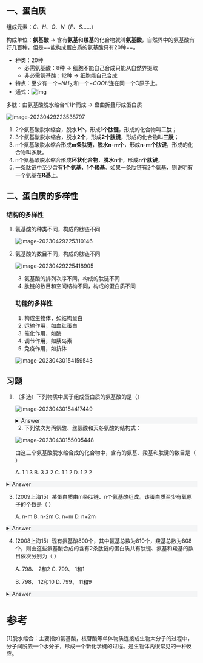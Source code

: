 ## 一、蛋白质

组成元素：$C、H、O、N（P、S……）$

构成单位：**氨基酸** → 含有**氨基**和**羧基**的化合物就叫**氨基酸**，自然界中的氨基酸有好几百种，但是==能构成蛋白质的氨基酸只有20种==。

- 种类：20种
  - 必需氨基酸：8种 → 细胞不能自己合成只能从自然界摄取
  - 非必需氨基酸：12种 → 细胞能自己合成
- 特点：至少有一个$-NH_2$,和一个$-COOH$连在同一个C原子上。
- 通式：![img](https://jihulab.com/hoggadams/picbed/-/raw/main/pictures/2023/04/29_22_33_17_202304292233620.png)

多肽：由氨基酸脱水缩合^[1]^而成 → 盘曲折叠形成蛋白质

![image-20230429223538797](https://jihulab.com/hoggadams/picbed/-/raw/main/pictures/2023/04/29_22_35_38_202304292235841.png)

1. 2个氨基酸脱水缩合，脱水**1个**，形成**1个肽键**，形成的化合物叫**二肽**；
2. 3个氨基酸脱水缩合，脱水**2个**，形成**2个肽键**，形成的化合物叫**三肽**；
3. n个氨基酸脱水缩合形成**m条肽链**，**脱水n-m个**，形成**n-m个肽键**，形成的化合物叫多肽。
4. n个氨基酸脱水缩合形成**环状化合物**，**脱水n个**，形成**n个肽键**。
5. 一条肽链中至少含有**1个氨基**，**1个羧基**。如果一条肽链有2个氨基，则说明有一个氨基在**R基**上。

## 二、蛋白质的多样性

### 结构的多样性

1. 氨基酸的种类不同，构成的肽链不同

   ![image-20230429225310146](https://jihulab.com/hoggadams/picbed/-/raw/main/pictures/2023/04/29_22_53_10_202304292253194.png)

2. 氨基酸的数目不同，构成的肽链不同

   ![image-20230429225418905](https://jihulab.com/hoggadams/picbed/-/raw/main/pictures/2023/04/29_22_54_18_202304292254970.png)

   3. 氨基酸的排列次序不同，构成的肽链不同
   4. 肽链的数目和空间结构不同，构成的蛋白质不同

   ### 功能的多样性

   1. 构成生物体，如结构蛋白
   2. 运输作用，如血红蛋白
   3. 催化作用，如酶
   4. 调节作用，如胰岛素
   5. 免疫作用，如抗体

   ![image-20230430154159543](https://jihulab.com/hoggadams/picbed/-/raw/main/pictures/2023/04/30_15_41_59_202304301541630.png)

## 习题

1. （多选）下列物质中属于组成蛋白质的氨基酸的是（）

   ![image-20230430154417449](https://jihulab.com/hoggadams/picbed/-/raw/main/pictures/2023/04/30_15_44_17_202304301544473.png)

   <div style="background:#f4f5f6;">
   <details><summary>Answer</summary>
   <p>
     特点：氨基和羧基连接在同一个C原子上。<br>
     故选：BC
   </p>
     </details></div>
   
   2. 下列依次为丙氨酸、丝氨酸和天冬氨酸的结构式：
   
   ![image-20230430155005448](https://jihulab.com/hoggadams/picbed/-/raw/main/pictures/2023/04/30_15_50_5_202304301550470.png)
   
   由这三个氨基酸脱水缩合成的化合物中，含有的氨基、羧基和肽键的数目是（ ）
   
   A. 1 1 3    B. 3 3 2    C. 1 1 2    D. 1 2 2

<div style="background: #f4f5f6;">
<details><summary>Answer</summary>
<p>
	D
</p>
  </details></div>


3. (2009上海15）某蛋白质由m条肽链、n个氨基酸组成。该蛋白质至少有氧原子的个数是（ ）

   A. n-m    B. n-2m    C. n+m    D. n+2m

<div style="background:#f4f5f6;">
<details><summary>Answer</summary>
<p>
	C
</p>
  </details></div>


4. (2008上海15）现有氨基酸800个，其中氨基总数为810个，羧基总数为808个，则由这些氨基酸合成的含有2条肽链的蛋白质共有肽键、氨基和羧基的数目依次分别为（ ）

   A. 798、 2和2 							C. 799、 1和1

   B. 798、 12和10 						D. 799、 11和9

<div style="background:#f4f5f6;">
<details><summary>Answer</summary>
<p>
	B
</p>
  </details></div>

# 参考

[1]脱水缩合：主要指如氨基酸，核苷酸等单体物质连接成生物大分子的过程中，分子间脱去一个水分子，形成一个新化学键的过程。是生物体内很常见的一种反应。